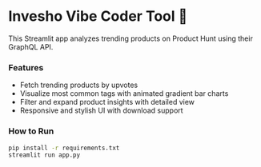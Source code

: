 # Invesho Vibe Coder Tool 🚀

This Streamlit app analyzes trending products on Product Hunt using their GraphQL API.

### Features
- Fetch trending products by upvotes
- Visualize most common tags with animated gradient bar charts
- Filter and expand product insights with detailed view
- Responsive and stylish UI with download support

### How to Run
```bash
pip install -r requirements.txt
streamlit run app.py
